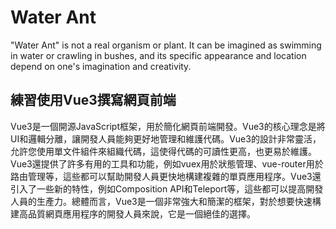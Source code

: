 # Water Ant

"Water Ant" is not a real organism or plant. It can be imagined as swimming in water or crawling in bushes, and its specific appearance and location depend on one's imagination and creativity.

## 練習使用Vue3撰寫網頁前端

Vue3是一個開源JavaScript框架，用於簡化網頁前端開發。Vue3的核心理念是將UI和邏輯分離，讓開發人員能夠更好地管理和維護代碼。Vue3的設計非常靈活，允許您使用單文件組件來組織代碼，這使得代碼的可讀性更高，也更易於維護。Vue3還提供了許多有用的工具和功能，例如vuex用於狀態管理、vue-router用於路由管理等，這些都可以幫助開發人員更快地構建複雜的單頁應用程序。Vue3還引入了一些新的特性，例如Composition API和Teleport等，這些都可以提高開發人員的生產力。總體而言，Vue3是一個非常強大和簡潔的框架，對於想要快速構建高品質網頁應用程序的開發人員來說，它是一個絕佳的選擇。
